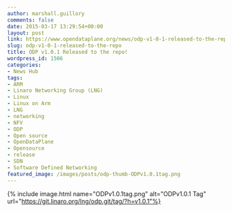 ```yaml
---
author: marshall.guillory
comments: false
date: 2015-03-17 13:29:54+00:00
layout: post
link: https://www.opendataplane.org/news/odp-v1-0-1-released-to-the-repo/
slug: odp-v1-0-1-released-to-the-repo
title: ODP v1.0.1 Released to the repo!
wordpress_id: 1506
categories:
- News Hub
tags:
- ARM
- Linaro Networking Group (LNG)
- Linux
- Linux on Arm
- LNG
- networking
- NFV
- ODP
- Open source
- OpenDataPlane
- Opensource
- release
- SDN
- Software Defined Networking
featured_image: /images/posts/odp-thumb-ODPv1.0.1tag.png
---
```

{% include image.html name="ODPv1.0.1tag.png" alt="ODPv1.0.1 Tag" url="https://git.linaro.org/lng/odp.git/tag/?h=v1.0.1"%}
